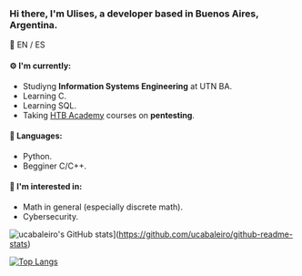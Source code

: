 ### Hi there, I'm Ulises, a developer based in Buenos Aires, Argentina.

:speech_balloon: EN / ES

#### :gear: I'm currently:
* Studiyng **Information Systems Engineering** at UTN BA.
* Learning C.
* Learning SQL.
* Taking [HTB Academy](https://academy.hackthebox.eu/) courses on **pentesting**.

#### :toolbox: Languages:
* Python.
* Begginer C/C++.

#### :eyes: I'm interested in:
* Math in general (especially discrete math).
* Cybersecurity.

![ucabaleiro's GitHub stats](https://github-readme-stats.vercel.app/api?username=ucabaleiro&show_icons=true&theme=onedark&count_private=true)](https://github.com/ucabaleiro/github-readme-stats)

[![Top Langs](https://github-readme-stats.vercel.app/api/top-langs/?username=ucabaleiro&show_icons=true&theme=onedark)](https://github.com/ucabaleiro/github-readme-stats)

